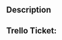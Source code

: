 ## Description
<!---
Please include a summary of the change and which issue is fixed. 
Please also include relevant motivation and context. 

List any dependencies that are required for this change.
-->

## Trello Ticket:
